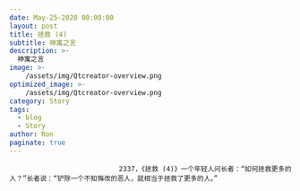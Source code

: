 ```yaml
---
date: May-25-2020 00:00:00
layout: post
title: 拯救 (4)
subtitle: 神寓之言
description: >-
  神寓之言
image: >-
    /assets/img/Qtcreator-overview.png
optimized_image: >-
    /assets/img/Qtcreator-overview.png
category: Story
tags:
  - blog
  - Story
author: Ron
paginate: true
---
```


							　　2337，《拯救 (4)》一个年轻人问长者：“如何拯救更多的人？”长者说：“铲除一个不知悔改的恶人，就相当于拯救了更多的人。”
							
							
						